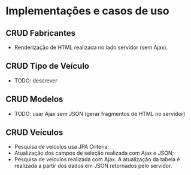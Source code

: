 # Implementações e casos de uso

## CRUD Fabricantes
- Renderização de HTML realizada no lado servidor (sem Ajax).

## CRUD Tipo de Veículo
- TODO: descrever

## CRUD Modelos
- TODO: usar Ajax sem JSON (gerar fragmentos de HTML no servidor)

## CRUD Veículos
- Pesquisa de veículos usa JPA Criteria;
- Atualização dos campos de seleção realizada com Ajax e JSON;
- Pesquisa de veículos realizada com Ajax. A atualização da tabela é realizada a partir dos dados em JSON retornados pelo servidor.